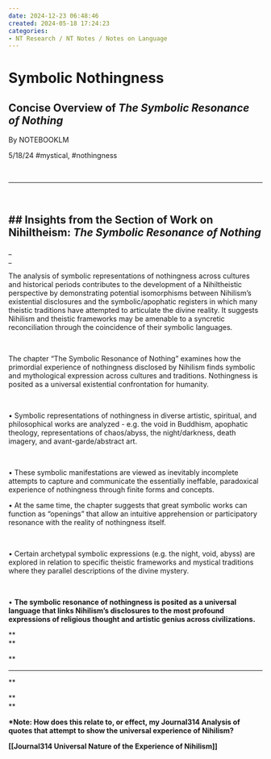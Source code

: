 ```yaml
---
date: 2024-12-23 06:48:46
created: 2024-05-18 17:24:23
categories:
- NT Research / NT Notes / Notes on Language
---
```


# Symbolic Nothingness

## Concise Overview of _The Symbolic Resonance of Nothing_

By NOTEBOOKLM

5/18/24 #mystical, #nothingness

<br>

* * *

<br>

## \## Insights from the Section of Work on Nihiltheism: _The Symbolic Resonance of Nothing_

_<br>
_

The analysis of symbolic representations of nothingness across cultures and historical periods contributes to the development of a Nihiltheistic perspective by demonstrating potential isomorphisms between Nihilism’s existential disclosures and the symbolic/apophatic registers in which many theistic traditions have attempted to articulate the divine reality. It suggests Nihilism and theistic frameworks may be amenable to a syncretic reconciliation through the coincidence of their symbolic languages.

<br>

The chapter “The Symbolic Resonance of Nothing” examines how the primordial experience of nothingness disclosed by Nihilism finds symbolic and mythological expression across cultures and traditions. Nothingness is posited as a universal existential confrontation for humanity.

<br>

• Symbolic representations of nothingness in diverse artistic, spiritual, and philosophical works are analyzed - e.g. the void in Buddhism, apophatic theology, representations of chaos/abyss, the night/darkness, death imagery, and avant-garde/abstract art.

<br>

• These symbolic manifestations are viewed as inevitably incomplete attempts to capture and communicate the essentially ineffable, paradoxical experience of nothingness through finite forms and concepts.

• At the same time, the chapter suggests that great symbolic works can function as “openings” that allow an intuitive apprehension or participatory resonance with the reality of nothingness itself.

<br>

• Certain archetypal symbolic expressions (e.g. the night, void, abyss) are explored in relation to specific theistic frameworks and mystical traditions where they parallel descriptions of the divine mystery.

<br>

• **The symbolic resonance of nothingness is posited as a universal language that links Nihilism’s disclosures to the most profound expressions of religious thought and artistic genius across civilizations.**

**<br>
**

**

* * *

**

**<br>
**

**\*Note: How does this relate to, or effect, my Journal314 Analysis of quotes that attempt to show the universal experience of Nihilism?**

**[[Journal314 Universal Nature of the Experience of Nihilism]]**